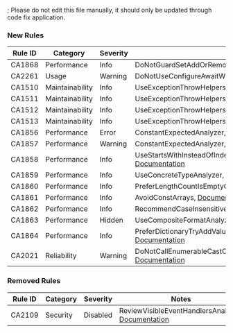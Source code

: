 ; Please do not edit this file manually, it should only be updated through code fix application.

### New Rules

Rule ID | Category | Severity | Notes
--------|----------|----------|-------
CA1868 | Performance | Info | DoNotGuardSetAddOrRemoveByContains, [Documentation](https://learn.microsoft.com/dotnet/fundamentals/code-analysis/quality-rules/ca1865)
CA2261 | Usage | Warning | DoNotUseConfigureAwaitWithSuppressThrowing, [Documentation](https://learn.microsoft.com/dotnet/fundamentals/code-analysis/quality-rules/ca2250)
CA1510 | Maintainability | Info | UseExceptionThrowHelpers, [Documentation](https://learn.microsoft.com/dotnet/fundamentals/code-analysis/quality-rules/ca1510)
CA1511 | Maintainability | Info | UseExceptionThrowHelpers, [Documentation](https://learn.microsoft.com/dotnet/fundamentals/code-analysis/quality-rules/ca1511)
CA1512 | Maintainability | Info | UseExceptionThrowHelpers, [Documentation](https://learn.microsoft.com/dotnet/fundamentals/code-analysis/quality-rules/ca1512)
CA1513 | Maintainability | Info | UseExceptionThrowHelpers, [Documentation](https://learn.microsoft.com/dotnet/fundamentals/code-analysis/quality-rules/ca1513)
CA1856 | Performance | Error | ConstantExpectedAnalyzer, [Documentation](https://learn.microsoft.com/dotnet/fundamentals/code-analysis/quality-rules/ca1856)
CA1857 | Performance | Warning | ConstantExpectedAnalyzer, [Documentation](https://learn.microsoft.com/dotnet/fundamentals/code-analysis/quality-rules/ca1857)
CA1858 | Performance | Info | UseStartsWithInsteadOfIndexOfComparisonWithZero, [Documentation](https://docs.microsoft.com/dotnet/fundamentals/code-analysis/quality-rules/ca1858)
CA1859 | Performance | Info | UseConcreteTypeAnalyzer, [Documentation](https://learn.microsoft.com/dotnet/fundamentals/code-analysis/quality-rules/ca1859)
CA1860 | Performance | Info | PreferLengthCountIsEmptyOverAnyAnalyzer, [Documentation](https://learn.microsoft.com/dotnet/fundamentals/code-analysis/quality-rules/ca1860)
CA1861 | Performance | Info | AvoidConstArrays, [Documentation](https://learn.microsoft.com/dotnet/fundamentals/code-analysis/quality-rules/ca1861)
CA1862 | Performance | Info | RecommendCaseInsensitiveStringComparison, [Documentation](https://learn.microsoft.com/dotnet/fundamentals/code-analysis/quality-rules/ca1862)
CA1863 | Performance | Hidden | UseCompositeFormatAnalyzer, [Documentation](https://learn.microsoft.com/dotnet/fundamentals/code-analysis/quality-rules/ca1862)
CA1864 | Performance | Info | PreferDictionaryTryAddValueOverGuardedAddAnalyzer, [Documentation](https://docs.microsoft.com/dotnet/fundamentals/code-analysis/quality-rules/ca1864)
CA2021 | Reliability | Warning | DoNotCallEnumerableCastOrOfTypeWithIncompatibleTypesAnalyzer, [Documentation](https://learn.microsoft.com/dotnet/fundamentals/code-analysis/quality-rules/ca2021)

### Removed Rules

Rule ID | Category | Severity | Notes
--------|----------|----------|-------
CA2109 | Security | Disabled | ReviewVisibleEventHandlersAnalyzer, [Documentation](https://learn.microsoft.com/dotnet/fundamentals/code-analysis/quality-rules/ca2109)
